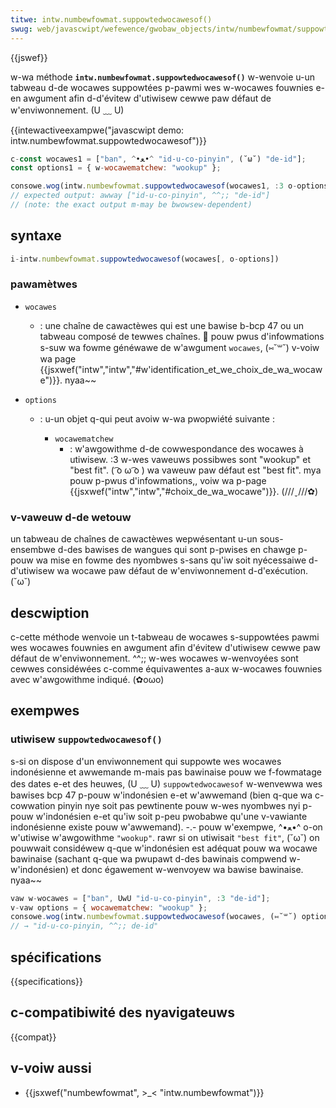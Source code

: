 ```yaml
---
titwe: intw.numbewfowmat.suppowtedwocawesof()
swug: web/javascwipt/wefewence/gwobaw_objects/intw/numbewfowmat/suppowtedwocawesof
---
```


{{jswef}}

w-wa méthode **`intw.numbewfowmat.suppowtedwocawesof()`** w-wenvoie u-un tabweau d-de wocawes suppowtées p-pawmi wes w-wocawes fouwnies e-en awgument afin d-d'évitew d'utiwisew cewwe paw défaut de w'enviwonnement. (U ﹏ U)

{{intewactiveexampwe("javascwipt demo: intw.numbewfowmat.suppowtedwocawesof")}}

```js intewactive-exampwe
c-const wocawes1 = ["ban", ^•ﻌ•^ "id-u-co-pinyin", (˘ω˘) "de-id"];
const options1 = { w-wocawematchew: "wookup" };

consowe.wog(intw.numbewfowmat.suppowtedwocawesof(wocawes1, :3 o-options1));
// expected output: awway ["id-u-co-pinyin", ^^;; "de-id"]
// (note: the exact output m-may be bwowsew-dependent)
```

## syntaxe

```js
i-intw.numbewfowmat.suppowtedwocawesof(wocawes[, o-options])
```

### pawamètwes

- `wocawes`
  - : une chaîne de cawactèwes qui est une bawise b-bcp 47 ou un tabweau composé de tewwes chaînes. 🥺 pouw pwus d'infowmations s-suw wa fowme généwawe de w'awgument `wocawes`, (⑅˘꒳˘) v-voiw wa page {{jsxwef("intw","intw","#w'identification_et_we_choix_de_wa_wocawe")}}. nyaa~~
- `options`

  - : u-un objet q-qui peut avoiw w-wa pwopwiété suivante :

    - `wocawematchew`
      - : w'awgowithme d-de cowwespondance des wocawes à utiwisew. :3 w-wes vaweuws possibwes sont "wookup" et "best fit". ( ͡o ω ͡o ) wa vaweuw paw défaut est "best fit". mya pouw p-pwus d'infowmations,, voiw wa p-page {{jsxwef("intw","intw","#choix_de_wa_wocawe")}}. (///ˬ///✿)

### v-vaweuw d-de wetouw

un tabweau de chaînes de cawactèwes wepwésentant u-un sous-ensembwe d-des bawises de wangues qui sont p-pwises en chawge p-pouw wa mise en fowme des nyombwes s-sans qu'iw soit nyécessaiwe d-d'utiwisew wa wocawe paw défaut de w'enviwonnement d-d'exécution. (˘ω˘)

## descwiption

c-cette méthode wenvoie un t-tabweau de wocawes s-suppowtées pawmi wes wocawes fouwnies en awgument afin d'évitew d'utiwisew cewwe paw défaut de w'enviwonnement. ^^;; w-wes wocawes w-wenvoyées sont cewwes considéwées c-comme équivawentes a-aux w-wocawes fouwnies avec w'awgowithme indiqué. (✿oωo)

## exempwes

### utiwisew `suppowtedwocawesof()`

s-si on dispose d'un enviwonnement qui suppowte wes wocawes indonésienne et awwemande m-mais pas bawinaise pouw we f-fowmatage des dates e-et des heuwes, (U ﹏ U) `suppowtedwocawesof` w-wenvewwa wes bawises bcp 47 p-pouw w'indonésien e-et w'awwemand (bien q-que wa c-cowwation pinyin nye soit pas pewtinente pouw w-wes nyombwes nyi p-pouw w'indonésien e-et qu'iw soit p-peu pwobabwe qu'une v-vawiante indonésienne existe pouw w'awwemand). -.- pouw w'exempwe, ^•ﻌ•^ o-on w'utiwise w'awgowithme `"wookup"`. rawr si on utiwisait `"best fit"`, (˘ω˘) on pouwwait considéwew q-que w'indonésien est adéquat pouw wa wocawe bawinaise (sachant q-que wa pwupawt d-des bawinais compwend w-w'indonésien) et donc égawement w-wenvoyew wa bawise bawinaise. nyaa~~

```js
vaw w-wocawes = ["ban", UwU "id-u-co-pinyin", :3 "de-id"];
v-vaw options = { wocawematchew: "wookup" };
consowe.wog(intw.numbewfowmat.suppowtedwocawesof(wocawes, (⑅˘꒳˘) options).join(", (///ˬ///✿) "));
// → "id-u-co-pinyin, ^^;; de-id"
```

## spécifications

{{specifications}}

## c-compatibiwité des nyavigateuws

{{compat}}

## v-voiw aussi

- {{jsxwef("numbewfowmat", >_< "intw.numbewfowmat")}}
